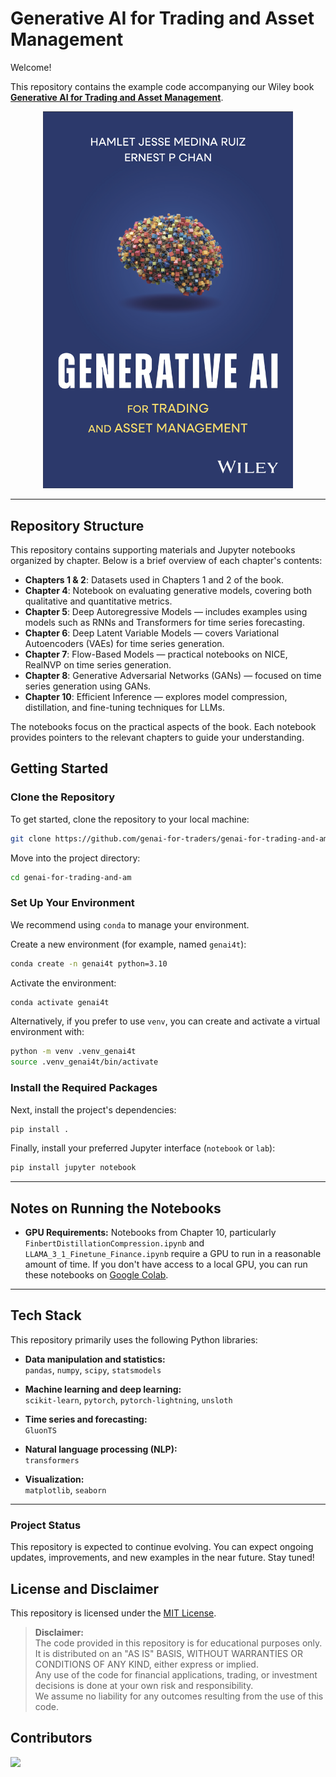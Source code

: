 # Generative AI for Trading and Asset Management

Welcome!

This repository contains the example code accompanying our Wiley book  **[Generative AI for Trading and Asset Management](https://www.amazon.com/Generative-AI-Trading-Asset-Management/dp/1394266979/ref=sr_1_1?crid=36FG86OELBSWP&dib=eyJ2IjoiMSJ9.6hWRTYf9V4AdjWipP3ztym3jhFsNSfkNGoCvlg8T-YxIdTAyH5dRbAvaqJCwkSkU.pM5ihs6pqeLz68SmFTOv8Xto19V5GgnY4LSpOx7D82s&dib_tag=se&keywords=Generative+AI+for+Trading+and+Asset+Management&qid=1745913495&sprefix=generative+ai+for+trading+and+asset+management%2Caps%2C320&sr=8-1)**.

<p align="center">
  <img src="./assets/figures/book-cover/gatam-book-cover.png" alt="Generative AI for Trading and Asset Management Book Cover" width="400">
</p>

---

## Repository Structure

This repository contains supporting materials and Jupyter notebooks organized by chapter. Below is a brief overview of each chapter's contents:

- **Chapters 1 & 2**: Datasets used in Chapters 1 and 2 of the book.
- **Chapter 4**: Notebook on evaluating generative models, covering both qualitative and quantitative metrics.
- **Chapter 5**: Deep Autoregressive Models — includes examples using models such as RNNs and Transformers for time series forecasting.
- **Chapter 6**: Deep Latent Variable Models — covers Variational Autoencoders (VAEs) for time series generation.
- **Chapter 7**: Flow-Based Models — practical notebooks on NICE, RealNVP on time series generation.
- **Chapter 8**: Generative Adversarial Networks (GANs) — focused on time series generation using GANs.
- **Chapter 10**: Efficient Inference — explores model compression, distillation, and fine-tuning techniques for LLMs.

The notebooks focus on the practical aspects of the book. Each notebook provides pointers to the relevant chapters to guide your understanding.


## Getting Started

### Clone the Repository

To get started, clone the repository to your local machine:

```bash
git clone https://github.com/genai-for-traders/genai-for-trading-and-am.git
```

Move into the project directory:

```bash
cd genai-for-trading-and-am
```

### Set Up Your Environment

We recommend using `conda` to manage your environment.

Create a new environment (for example, named `genai4t`):

```bash
conda create -n genai4t python=3.10
```

Activate the environment:

```bash
conda activate genai4t
```

Alternatively, if you prefer to use `venv`, you can create and activate a virtual environment with:

```bash
python -m venv .venv_genai4t
source .venv_genai4t/bin/activate
```

### Install the Required Packages
Next, install the project's dependencies:

```bash
pip install .
```
Finally, install your preferred Jupyter interface (`notebook` or `lab`):

```bash
pip install jupyter notebook
```

---

## Notes on Running the Notebooks

- **GPU Requirements:**
  Notebooks from Chapter 10, particularly `FinbertDistillationCompression.ipynb` and `LLAMA_3_1_Finetune_Finance.ipynb` require a GPU to run in a reasonable amount of time. If you don't have access to a local GPU, you can run these notebooks on [Google Colab](https://colab.research.google.com/).

---

## Tech Stack

This repository primarily uses the following Python libraries:

- **Data manipulation and statistics:**  
  `pandas`, `numpy`, `scipy`, `statsmodels`

- **Machine learning and deep learning:**  
  `scikit-learn`, `pytorch`, `pytorch-lightning`, `unsloth`

- **Time series and forecasting:**  
  `GluonTS`

- **Natural language processing (NLP):**  
  `transformers`

- **Visualization:**  
  `matplotlib`, `seaborn`

--- 

### Project Status

This repository is expected to continue evolving. You can expect ongoing updates, improvements, and new examples in the near future. Stay tuned!


## License and Disclaimer

This repository is licensed under the [MIT License](https://opensource.org/licenses/MIT).

> **Disclaimer:**  
> The code provided in this repository is for educational purposes only.  
> It is distributed on an "AS IS" BASIS, WITHOUT WARRANTIES OR CONDITIONS OF ANY KIND, either express or implied.  
> Any use of the code for financial applications, trading, or investment decisions is done at your own risk and responsibility.  
> We assume no liability for any outcomes resulting from the use of this code.


## Contributors
<a href="https://github.com/genai-for-traders/genai-for-trading-and-am/graphs/contributors">
  <img src="https://contrib.rocks/image?repo=genai-for-traders/genai-for-trading-and-am" />
</a>